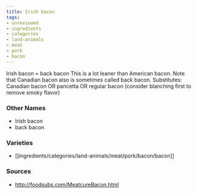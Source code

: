 ```yaml
---
title: Irish bacon
tags:
- unreviewed
- ingredients
- categories
- land-animals
- meat
- pork
- bacon
---
```

Irish bacon = back bacon This is a lot leaner than American bacon. Note that Canadian bacon also is sometimes called back bacon. Substitutes: Canadian bacon OR pancetta OR regular bacon (consider blanching first to remove smoky flavor)

### Other Names

* Irish bacon
* back bacon

### Varieties

* [[ingredients/categories/land-animals/meat/pork/bacon/bacon]]

### Sources
* http://foodsubs.com/MeatcureBacon.html
